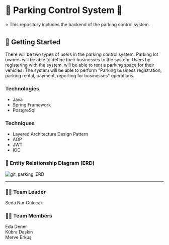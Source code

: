 # :tada: Parking Control System :red_car:
:star: This repository includes the backend of the parking control system. <br/>

## :tada: Getting Started

There will be two types of users in the parking control system. Parking lot owners will be able to define their businesses to the system. Users by registering with the system, will be able to rent a parking space for their vehicles.
The system will be able to perform "Parking business registration, parking rental, payment, reporting for businesses" operations.

### Technologies
- Java
- Spring Framework
- PostgreSql

### Techniques
- Layered Architecture Design Pattern
- AOP
- JWT
- IOC

### :floppy_disk: Entity Relationship Diagram (ERD)
![git_parking_ERD](https://user-images.githubusercontent.com/64933639/126882064-d7876c1d-4ad2-486e-b62f-45ffa674582e.png)


---------------------------------------------------

### 	:woman_technologist: Team Leader
Seda Nur Gülocak
### 	:woman_technologist: Team Members
Eda Dener <br>
Kübra Daşkın <br>
Merve Erkuş <br>
